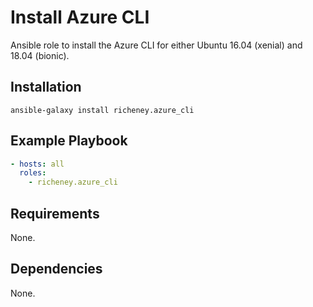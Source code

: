 # Install Azure CLI

Ansible role to install the Azure CLI for either Ubuntu 16.04 (xenial) and 18.04 (bionic).

## Installation

`ansible-galaxy install richeney.azure_cli`

## Example Playbook

```yaml
- hosts: all
  roles:
    - richeney.azure_cli
```

## Requirements

None.

## Dependencies

None.
